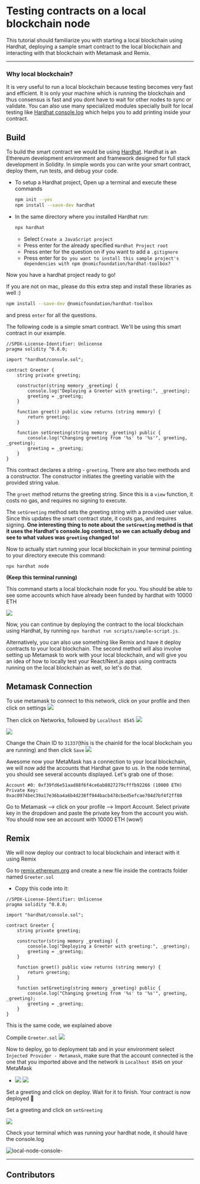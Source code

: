 # Testing contracts on a local blockchain node

This tutorial should familiarize you with starting a local blockchain using Hardhat, deploying a sample smart contract to the local blockchain and interacting with that blockchain with Metamask and Remix.

---

### Why local blockchain?

It is very useful to run a local blockchain because testing becomes very fast and efficient. It is only your machine which is running the blockchain and thus consensus is fast and you dont have to wait for other nodes to sync or validate. You can also use many specialized modules specially built for local testing like [Hardhat console.log](https://hardhat.org/tutorial/debugging-with-hardhat-network.html) which helps you to add printing inside your contract.

<Quiz questionId="008be2da-50d1-4267-928c-ff8b10eabd09" />

## Build

To build the smart contract we would be using [Hardhat](https://hardhat.org/). Hardhat is an Ethereum development environment and framework designed for full stack development in Solidity. In simple words you can write your smart contract, deploy them, run tests, and debug your code.

- To setup a Hardhat project, Open up a terminal and execute these commands

  ```bash
  npm init --yes
  npm install --save-dev hardhat
  ```

- In the same directory where you installed Hardhat run:

  ```bash
  npx hardhat
  ```

  - Select `Create a JavaScript project`
  - Press enter for the already specified `Hardhat Project root`
  - Press enter for the question on if you want to add a `.gitignore`
  - Press enter for `Do you want to install this sample project's dependencies with npm @nomicfoundation/hardhat-toolbox?`

Now you have a hardhat project ready to go!

If you are not on mac, please do this extra step and install these libraries as well :)

```bash
npm install --save-dev @nomicfoundation/hardhat-toolbox
```

and press `enter` for all the questions.

The following code is a simple smart contract. We'll be using this smart contract in our example.

```Solidity
//SPDX-License-Identifier: Unlicense
pragma solidity ^0.8.0;

import "hardhat/console.sol";

contract Greeter {
    string private greeting;

    constructor(string memory _greeting) {
        console.log("Deploying a Greeter with greeting:", _greeting);
        greeting = _greeting;
    }

    function greet() public view returns (string memory) {
        return greeting;
    }

    function setGreeting(string memory _greeting) public {
        console.log("Changing greeting from '%s' to '%s'", greeting, _greeting);
        greeting = _greeting;
    }
}

```

This contract declares a string - `greeting`. There are also two methods and a constructor. The constructor initiates the greeting variable with the provided string value.

The `greet` method returns the greeting string. Since this is a `view` function, it costs no gas, and requires no signing to execute.

The `setGreeting` method sets the greeting string with a provided user value. Since this updates the smart contract state, it costs gas, and requires signing.
**One interesting thing to note about the `setGreeting` method is that it uses the Hardhat's console.log contract, so we can actually debug and see to what values was `greeting` changed to!**

<Quiz questionId="d7a6c9a2-2aca-47de-b5a9-805aafd04831" />

Now to actually start running your local blockchain in your terminal pointing to your directory execute this command:

```bash
npx hardhat node
```

**(Keep this terminal running)**

This command starts a local blockchain node for you. You should be able to see some accounts which have already been funded by hardhat with 10000 ETH

<Quiz questionId="c0ab069f-1e0c-4d13-bc12-d20792529539" />

![](https://i.imgur.com/NkwsCXn.png)

Now, you can continue by deploying the contract to the local blockchain using Hardhat, by running `npx hardhat run scripts/sample-script.js`.

Alternatively, you can also use something like Remix and have it deploy contracts to your local blockchain. The second method will also involve setting up Metamask to work with your local blockchain, and will give you an idea of how to locally test your React/Next.js apps using contracts running on the local blockchain as well, so let's do that.

## Metamask Connection

To use metamask to connect to this network, click on your profile and then click on settings
![](https://i.imgur.com/rZi6Ofi.png)

Then click on Networks, followed by `Localhost 8545`
![](https://i.imgur.com/X74AcuZ.png)

![](https://i.imgur.com/9SjtWCu.png)

Change the Chain ID to `31337`(this is the chainId for the local blockchain you are running) and then click `Save`
![](https://i.imgur.com/Dt6py3h.png)

Awesome now your MetaMask has a connection to your local blockchain, we will now add the accounts that Hardhat gave to us. In the node terminal, you should see several accounts displayed. Let's grab one of those:

```Shell
Account #0: 0xf39fd6e51aad88f6f4ce6ab8827279cfffb92266 (10000 ETH)
Private Key: 0xac0974bec39a17e36ba4a6b4d238ff944bacb478cbed5efcae784d7bf4f2ff80
```

Go to Metamask --> click on your profile --> Import Account. Select private key in the dropdown and paste the private key from the account you wish. You should now see an account with 10000 ETH (wow!)

<Quiz questionId="c28d2f88-b2c9-4e8b-b6ab-ac8400ede5ae" />

## Remix

We will now deploy our contract to local blockchain and interact with it using Remix

Go to [remix.ethereum.org](https://remix.ethereum.org/#optimize=false&runs=200&evmVersion=null&version=soljson-v0.8.7+commit.e28d00a7.js) and create a new file inside the contracts folder named `Greeter.sol`

- Copy this code into it:

```Solidity
//SPDX-License-Identifier: Unlicense
pragma solidity ^0.8.0;

import "hardhat/console.sol";

contract Greeter {
    string private greeting;

    constructor(string memory _greeting) {
        console.log("Deploying a Greeter with greeting:", _greeting);
        greeting = _greeting;
    }

    function greet() public view returns (string memory) {
        return greeting;
    }

    function setGreeting(string memory _greeting) public {
        console.log("Changing greeting from '%s' to '%s'", greeting, _greeting);
        greeting = _greeting;
    }
}

```

This is the same code, we explained above

Compile `Greeter.sol`
![](https://i.imgur.com/bhAwIRf.png)

Now to deploy, go to deployment tab and in your environment select `Injected Provider - Metamask`, make sure that the account connected is the one that you imported above and the network is `Localhost 8545` on your MetaMask

- ![](https://i.imgur.com/zgGKlQm.png)
  ![](https://i.imgur.com/qrJTtLi.png)

Set a greeting and click on deploy. Wait for it to finish. Your contract is now deployed 🎉

Set a greeting and click on `setGreeting`

![](https://i.imgur.com/Rkc6tOH.png)

Check your terminal which was running your hardhat node, it should have the console.log

![local-node-console-](https://user-images.githubusercontent.com/56781761/156940719-d41dbe65-9dde-40b5-83c4-6641c0fa9737.png)

<Quiz questionId="662f7e38-0490-4417-8ce0-0689fa7e3bb6" />

---

## Contributors

<Quiz questionId="a1cbd14b-3243-4be4-a5be-a6d9c6d95b09" />
<Quiz questionId="7f93386d-1b8e-470e-8517-1d13c683ecd7" />

<SubmitQuiz />
